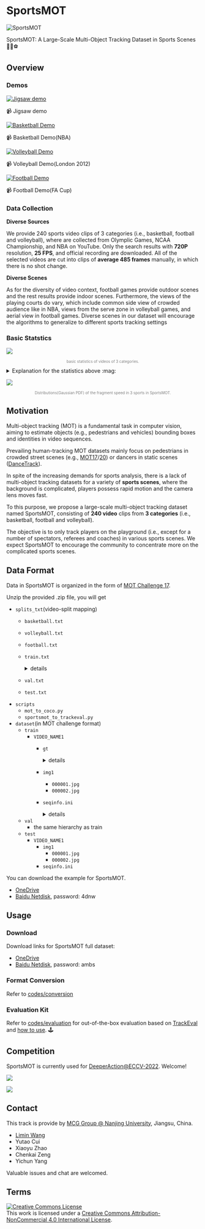# SportsMOT

![SportsMOT](https://user-images.githubusercontent.com/49837632/166649078-06cf2bbd-0bc7-4872-bf10-670ef7961e15.gif)

SportsMOT: A Large-Scale Multi-Object Tracking Dataset in Sports Scenes :basketball::volleyball::soccer:

## Overview

### Demos

[![Jigsaw demo](http://img.youtube.com/vi/2wbjsyg5zbI/0.jpg)](http://www.youtube.com/watch?v=2wbjsyg5zbI)

📹 Jigsaw demo

[![Basketball Demo](http://img.youtube.com/vi/C6QLjN7oVwA/0.jpg)](http://www.youtube.com/watch?v=C6QLjN7oVwA)

📹 Basketball Demo(NBA)

[![Volleyball Demo](http://img.youtube.com/vi/GxP0F2yhQhU/0.jpg)](http://www.youtube.com/watch?v=GxP0F2yhQhU)

📹 Volleyball Demo(London 2012)

[![Football Demo](http://img.youtube.com/vi/dlRZDiSTdyU/0.jpg)](http://www.youtube.com/watch?v=dlRZDiSTdyU)

📹 Football Demo(FA Cup)

### Data Collection


**Diverse Sources**

We provide 240 sports video clips of 3 categories (i.e., basketball, football and volleyball), where are collected from Olymplic Games, NCAA Championship, and NBA on YouTube. Only the search results with **720P** resolution, **25 FPS**, and official recording are downloaded. All of the selected videos are cut into clips of **average 485 frames** manually, in which there is no shot change.

<!-- <details>
<summary>Average Frames Number</summary>
Basketball: 422
Volleyball: 360
Football: 673
</details> -->

**Diverse Scenes**

As for the diversity of video context, football games provide outdoor scenes and the rest results provide indoor scenes. Furthermore, the views of the playing courts do vary, which include common side view of crowded audience like in NBA, views from the serve zone in volleyball games, and aerial view in football games. Diverse scenes in our dataset will encourage the algorithms to generalize to different sports tracking settings
### Basic Statstics

![](https://gitee.com/ZXYFrank/picgo/raw/master/img/src/20220503193217.png)

<p style = "text-align:center;color:gray;font-size:0.7em;text-indent:0">basic statistics of videos of 3 categories.</p>

<details>
<summary>Explanation for the statistics above :mag:</summary>

- track: number of tracks per video.
- tracklen: average length/number of frames per video
- fragmentation: average number of track fragmentation per video.
- speed: average speed of the players in videos.
- density: average number of players per frame per video.
- bboxsize: average size of bounding boxes(pixels).
- defrate: average `deformationRate`

We use **deformation rate** to measure the degree of deformation. Here, $w_{min},h_{min}$ refer to the minimum width and height of bounding boxes in a track fragment.

<!-- $$\text{deformationRate}(\mathbf{b}_{i}) =  \frac{w_{max} - w_{i}}{w_{min}} + \frac{h_{max} - h_{i}}{h_{min}}$$ -->

![](https://gitee.com/ZXYFrank/picgo/raw/master/img/src/20220429153828.png)


</details>


![](https://gitee.com/ZXYFrank/picgo/raw/master/img/src/20220404134703.jpg)

<p style = "text-align:center;color:gray;font-size:0.7em;text-indent:0">Distributions(Gaussian PDF) of the fragment speed in 3 sports in SportsMOT.</p> 

## Motivation

Multi-object tracking (MOT) is a fundamental task in computer vision, aiming to estimate objects (e.g., pedestrians and vehicles) bounding boxes and identities in video sequences.

Prevailing human-tracking MOT datasets mainly focus on pedestrians in crowded street scenes (e.g., [MOT17](https://motchallenge.net/data/MOT17/)/[20](https://motchallenge.net/data/MOT20/)) or dancers in static scenes ([DanceTrack](https://github.com/DanceTrack/DanceTrack)). 

In spite of the increasing demands for sports analysis, there is a lack of multi-object tracking datasets for a variety of **sports scenes**, where the background is complicated, players possess rapid motion and the camera lens moves fast.

To this purpose, we propose a large-scale multi-object tracking dataset named SportsMOT, consisting of **240 video** clips from **3 categories** (i.e., basketball, football and volleyball). 

The objective is to only track players on the playground (i.e., except for a number of spectators, referees and coaches) in various sports scenes. We expect SportsMOT to encourage the community to concentrate more on the complicated sports scenes.

## Data Format

Data in SportsMOT is organized in the form of [MOT Challenge 17](https://motchallenge.net/).

Unzip the provided .zip file, you will get

- `splits_txt`(video-split mapping)
  - `basketball.txt`
  - `volleyball.txt`
  - `football.txt`
  - `train.txt`
    <details><summary>details</summary>

    ```text
    v_-6Os86HzwCs_c001
    v_-6Os86HzwCs_c003
    v_-6Os86HzwCs_c007
    v_-6Os86HzwCs_c009
    v_2j7kLB-vEEk_c001
    v_2j7kLB-vEEk_c002 
    ``` 
    
    </details>
  - `val.txt`
  - `test.txt`
- `scripts`
  - `mot_to_coco.py`
  - `sportsmot_to_trackeval.py`
- `dataset`(in MOT challenge format)
  - `train`
    - `VIDEO_NAME1`
      - `gt`
        <details><summary>details</summary>

        ```text
        1, 7, 749, 217, 34, 125, 1, 1, 1
        1, 8, 721, 344, 71, 120, 1, 1, 1
        1, 9, 847, 352, 50, 151, 1, 1, 1
        2, 0, 85, 421, 88, 131, 1, 1, 1 
        ``` 
        
        </details>
      - `img1`
        - `000001.jpg`
        - `000002.jpg`
      - `seqinfo.ini`
        <details><summary>details</summary>

        ```text
        [Sequence]
        name=v_-6Os86HzwCs_c001
        imDir=img1
        frameRate=25
        seqLength=825
        imWidth=1280
        imHeight=720
        imExt=.jpg
        ``` 
        
        </details>
  - `val`
    - the same hierarchy as train
  - `test`
    - `VIDEO_NAME1`
      - `img1`
        - `000001.jpg`
        - `000002.jpg`
      - `seqinfo.ini`

You can download the example for SportsMOT.

- [OneDrive](https://1drv.ms/u/s!AtjeLq7YnYGRgQRrmqGr4B-k-xsC?e=7PndU8)
- [Baidu Netdisk](https://pan.baidu.com/s/1gytkTngxoGFlmP9_DBd1xw), password: 4dnw

## Usage

### Download

Download links for SportsMOT full dataset:

- [OneDrive](https://1drv.ms/u/s!AtjeLq7YnYGRgQPmuAkwWhndOc41?e=ItJaaa)
- [Baidu Netdisk](https://pan.baidu.com/s/1wryLDorjOscBmDMrU3RThA), password: ambs

### Format Conversion

Refer to [codes/conversion](./codes/conversion)

### Evaluation Kit

Refer to [codes/evaluation](./codes/evaluation) for out-of-the-box evaluation based on [TrackEval](https://github.com/JonathonLuiten/TrackEval/blob/master/docs/MOTChallenge-Official/Readme.md) and [how to use](https://github.com/MCG-NJU/SportsMOT/tree/main/codes#how-to-eval). :joystick:
## Competition

SportsMOT is currently used for [DeeperAction@ECCV-2022](https://deeperaction.github.io/tracks/sportsmot.html). Welcome!

![](https://gitee.com/ZXYFrank/picgo/raw/master/img/src/20220503192732.png)

![](https://gitee.com/ZXYFrank/picgo/raw/master/img/src/20220503194255.jpg)

## Contact 

This track is provide by [MCG Group @ Nanjing University](http://mcg.nju.edu.cn/en/index.html), Jiangsu, China.

- [Limin Wang](http://wanglimin.github.io/)
- Yutao Cui
- Xiaoyu Zhao
- Chenkai Zeng
- Yichun Yang     

Valuable issues and chat are welcomed.
## Terms


<a rel="license" href="http://creativecommons.org/licenses/by-nc/4.0/"><img alt="Creative Commons License" style="border-width:0" src="https://i.creativecommons.org/l/by-nc/4.0/88x31.png" /></a><br />This work is licensed under a <a rel="license" href="http://creativecommons.org/licenses/by-nc/4.0/">Creative Commons Attribution-NonCommercial 4.0 International License</a>.
